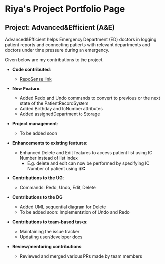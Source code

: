 # Riya's Project Portfolio Page

## Project: Advanced&Efficient (A&E)

Advanced&Efficient helps Emergency Department (ED) doctors in logging patient reports and connecting patients with
relevant departments and doctors under time pressure during an emergency.

Given below are my contributions to the project.

* **Code contributed**:
    * [RepoSense link](https://nus-cs2103-ay2324s1.github.io/tp-dashboard/?search=riyamehta2211&breakdown=true)

* **New Feature**:
    * Added Redo and Undo commands to convert to previous or the next state of the PatientRecordSystem
    * Added Birthday and IcNumber attributes
    * Added assignedDepartment to Storage

* **Project management**:
    * To be added soon

* **Enhancements to existing features**:
    * Enhanced Delete and Edit features to access patient list using IC Number instead of list index
      * E.g. delete and edit can now be performed by specifying IC Number of patient using **i/IC**

* **Contributions to the UG**:
  * Commands: Redo, Undo, Edit, Delete

* **Contributions to the DG**
  * Added UML sequential diagram for Delete
  * To be added soon: Implementation of Undo and Redo

* **Contributions to team-based tasks**:
    * Maintaining the issue tracker
    * Updating user/developer docs
  
* **Review/mentoring contributions**:
  * Reviewed and merged various PRs made by team members

